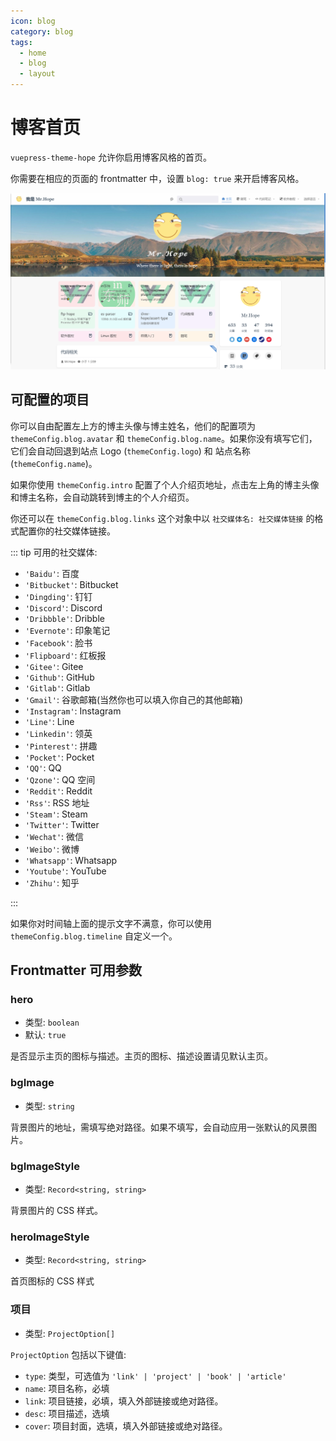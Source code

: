 ```yaml
---
icon: blog
category: blog
tags:
  - home
  - blog
  - layout
---
```


# 博客首页

`vuepress-theme-hope` 允许你启用博客风格的首页。

你需要在相应的页面的 frontmatter 中，设置 `blog: true` 来开启博客风格。

![首页截图](./assets/blog.png)

## 可配置的项目

你可以自由配置左上方的博主头像与博主姓名，他们的配置项为 `themeConfig.blog.avatar` 和 `themeConfig.blog.name`。如果你没有填写它们，它们会自动回退到站点 Logo (`themeConfig.logo`) 和 站点名称 (`themeConfig.name`)。

如果你使用 `themeConfig.intro` 配置了个人介绍页地址，点击左上角的博主头像和博主名称，会自动跳转到博主的个人介绍页。

你还可以在 `themeConfig.blog.links` 这个对象中以 `社交媒体名: 社交媒体链接` 的格式配置你的社交媒体链接。

::: tip 可用的社交媒体:

- `'Baidu'`: 百度
- `'Bitbucket'`: Bitbucket
- `'Dingding'`: 钉钉
- `'Discord'`: Discord
- `'Dribbble'`: Dribble
- `'Evernote'`: 印象笔记
- `'Facebook'`: 脸书
- `'Flipboard'`: 红板报
- `'Gitee'`: Gitee
- `'Github'`: GitHub
- `'Gitlab'`: Gitlab
- `'Gmail'`: 谷歌邮箱(当然你也可以填入你自己的其他邮箱)
- `'Instagram'`: Instagram
- `'Line'`: Line
- `'Linkedin'`: 领英
- `'Pinterest'`: 拼趣
- `'Pocket'`: Pocket
- `'QQ'`: QQ
- `'Qzone'`: QQ 空间
- `'Reddit'`: Reddit
- `'Rss'`: RSS 地址
- `'Steam'`: Steam
- `'Twitter'`: Twitter
- `'Wechat'`: 微信
- `'Weibo'`: 微博
- `'Whatsapp'`: Whatsapp
- `'Youtube'`: YouTube
- `'Zhihu'`: 知乎

:::

如果你对时间轴上面的提示文字不满意，你可以使用 `themeConfig.blog.timeline` 自定义一个。

## Frontmatter 可用参数

### hero

- 类型: `boolean`
- 默认: `true`

是否显示主页的图标与描述。主页的图标、描述设置请见默认主页。

### bgImage

- 类型: `string`

背景图片的地址，需填写绝对路径。如果不填写，会自动应用一张默认的风景图片。

### bgImageStyle

- 类型: `Record<string, string>`

背景图片的 CSS 样式。

### heroImageStyle

- 类型: `Record<string, string>`

首页图标的 CSS 样式

### 项目

- 类型: `ProjectOption[]`

`ProjectOption` 包括以下键值:

- `type`: 类型，可选值为 `'link' | 'project' | 'book' | 'article'`
- `name`: 项目名称，必填
- `link`: 项目链接，必填，填入外部链接或绝对路径。
- `desc`: 项目描述，选填
- `cover`: 项目封面，选填，填入外部链接或绝对路径。
